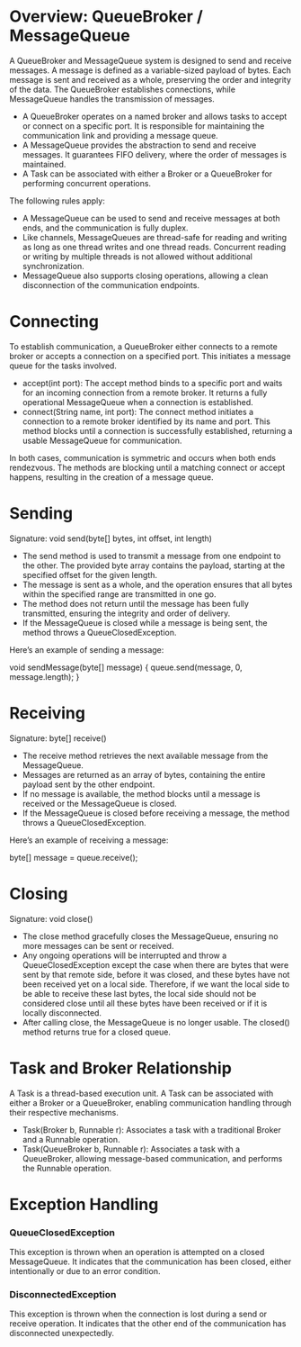 # Overview: QueueBroker / MessageQueue

A QueueBroker and MessageQueue system is designed to send and receive messages. A message is defined as a variable-sized payload of bytes. Each message is sent and received as a whole, preserving the order and integrity of the data. The QueueBroker establishes connections, while MessageQueue handles the transmission of messages. 

- A QueueBroker operates on a named broker and allows tasks to accept or connect on a specific port. It is responsible for maintaining the communication link and providing a message queue.
- A MessageQueue provides the abstraction to send and receive messages. It guarantees FIFO delivery, where the order of messages is maintained.
- A Task can be associated with either a Broker or a QueueBroker for performing concurrent operations.

The following rules apply:

- A MessageQueue can be used to send and receive messages at both ends, and the communication is fully duplex.
- Like channels, MessageQueues are thread-safe for reading and writing as long as one thread writes and one thread reads. Concurrent reading or writing by multiple threads is not allowed without additional synchronization.
- MessageQueue also supports closing operations, allowing a clean disconnection of the communication endpoints.

# Connecting

To establish communication, a QueueBroker either connects to a remote broker or accepts a connection on a specified port. This initiates a message queue for the tasks involved.

- accept(int port): The accept method binds to a specific port and waits for an incoming connection from a remote broker. It returns a fully operational MessageQueue when a connection is established.
- connect(String name, int port): The connect method initiates a connection to a remote broker identified by its name and port. This method blocks until a connection is successfully established, returning a usable MessageQueue for communication.

In both cases, communication is symmetric and occurs when both ends rendezvous. The methods are blocking until a matching connect or accept happens, resulting in the creation of a message queue.

# Sending

Signature: void send(byte[] bytes, int offset, int length)

- The send method is used to transmit a message from one endpoint to the other. The provided byte array contains the payload, starting at the specified offset for the given length. 
- The message is sent as a whole, and the operation ensures that all bytes within the specified range are transmitted in one go.
- The method does not return until the message has been fully transmitted, ensuring the integrity and order of delivery.
- If the MessageQueue is closed while a message is being sent, the method throws a QueueClosedException.

Here’s an example of sending a message:

void sendMessage(byte[] message) {
    queue.send(message, 0, message.length);
}

# Receiving

Signature: byte[] receive()

- The receive method retrieves the next available message from the MessageQueue.
- Messages are returned as an array of bytes, containing the entire payload sent by the other endpoint.
- If no message is available, the method blocks until a message is received or the MessageQueue is closed.
- If the MessageQueue is closed before receiving a message, the method throws a QueueClosedException.

Here’s an example of receiving a message:

byte[] message = queue.receive();

# Closing

Signature: void close()

- The close method gracefully closes the MessageQueue, ensuring no more messages can be sent or received. 
- Any ongoing operations will be interrupted and throw a QueueClosedException except the case when there are bytes that were sent by that remote side, before it was closed, and these bytes have not been received yet on a local side. 
Therefore, if we want the local side to be able to receive these last bytes, the local side should not be considered close until all these bytes have been received or if it is locally disconnected.
- After calling close, the MessageQueue is no longer usable. The closed() method returns true for a closed queue.

# Task and Broker Relationship

A Task is a thread-based execution unit. A Task can be associated with either a Broker or a QueueBroker, enabling communication handling through their respective mechanisms.

- Task(Broker b, Runnable r): Associates a task with a traditional Broker and a Runnable operation.
- Task(QueueBroker b, Runnable r): Associates a task with a QueueBroker, allowing message-based communication, and performs the Runnable operation.

# Exception Handling

### QueueClosedException
This exception is thrown when an operation is attempted on a closed MessageQueue. It indicates that the communication has been closed, either intentionally or due to an error condition.

### DisconnectedException
This exception is thrown when the connection is lost during a send or receive operation. It indicates that the other end of the communication has disconnected unexpectedly.
